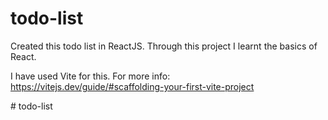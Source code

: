 # todo-list

Created this todo list in ReactJS.
Through this project I learnt the basics of React.

I have used Vite for this. For more info: https://vitejs.dev/guide/#scaffolding-your-first-vite-project



#   t o d o - l i s t  
 